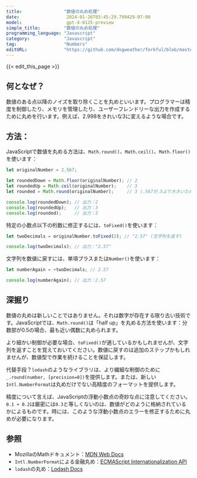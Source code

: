 ```yaml
---
title:                "数値の丸め処理"
date:                  2024-01-26T03:45:29.799429-07:00
model:                 gpt-4-0125-preview
simple_title:         "数値の丸め処理"
programming_language: "Javascript"
category:             "Javascript"
tag:                  "Numbers"
editURL:              "https://github.com/dogweather/forkful/blob/master/content/ja/javascript/rounding-numbers.md"
---
```


{{< edit_this_page >}}

## 何となぜ？
数値のある点以降のノイズを取り除くことを丸めといいます。プログラマーは精度を制御したり、メモリを管理したり、ユーザーフレンドリーな出力を作成するために丸めを行います。例えば、2.998をきれいな3に変えるような場合です。

## 方法：
JavaScriptで数値を丸める方法は、`Math.round()`、`Math.ceil()`、`Math.floor()`を使います：

```javascript
let originalNumber = 2.567;

let roundedDown = Math.floor(originalNumber); // 2
let roundedUp = Math.ceil(originalNumber);    // 3
let rounded = Math.round(originalNumber);     // 3 (.567が.5より大きいため)

console.log(roundedDown); // 出力：2
console.log(roundedUp);   // 出力：3
console.log(rounded);     // 出力：3
```

特定の小数点以下の桁数に修正するには、`toFixed()`を使います：

```javascript
let twoDecimals = originalNumber.toFixed(2); // "2.57" (文字列を返す)

console.log(twoDecimals); // 出力："2.57"
```

文字列を数値に戻すには、単項プラスまたは`Number()`を使います：

```javascript
let numberAgain = +twoDecimals; // 2.57

console.log(numberAgain); // 出力：2.57
```

## 深掘り
数値の丸めは新しいことではありません。それは数字が存在する限り古い技術です。JavaScriptでは、`Math.round()`は「half up」を丸める方法を使います：分数部が0.5の場合、最も近い偶数に丸められます。

より細かい制御が必要な場合、`toFixed()`が適しているかもしれませんが、文字列を返すことを覚えておいてください。数値に戻すのは追加のステップかもしれませんが、数値型で作業を続けることを保証します。

代替手段？`lodash`のようなライブラリは、より繊細な制御のために`_.round(number, [precision=0])`を提供します。または、新しい`Intl.NumberFormat`は丸めだけでない高精度のフォーマットを提供します。

精度について言えば、JavaScriptの浮動小数点の奇妙な点に注意してください。`0.1 + 0.2`は厳密には`0.3`と等しくないのは、数値がどのように格納されているかによるものです。時には、このような浮動小数点のエラーを修正するために丸めが必要になります。

## 参照
- MozillaのMathドキュメント：[MDN Web Docs](https://developer.mozilla.org/en-US/docs/Web/JavaScript/Reference/Global_Objects/Math)
- `Intl.NumberFormat`による金融丸め：[ECMAScript Internationalization API](https://tc39.es/ecma402/#numberformat-objects)
- `lodash`の丸め：[Lodash Docs](https://lodash.com/docs/4.17.15#round)
